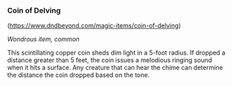 ### Coin of Delving

(https://www.dndbeyond.com/magic-items/coin-of-delving)

_Wondrous item, common_

This scintillating copper coin sheds dim light in a 5-foot radius. If dropped a distance greater than 5 feet, the coin issues a melodious ringing sound when it hits a surface. Any creature that can hear the chime can determine the distance the coin dropped based on the tone.